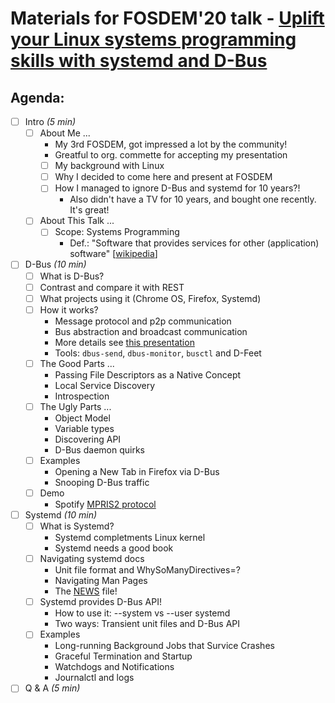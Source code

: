 # Materials for FOSDEM'20 talk - [Uplift your Linux systems programming skills with systemd and D-Bus](https://fosdem.org/2020/schedule/event/golinux/)

## Agenda:
- [ ] Intro *(5 min)*
  - [ ] About Me ...
      * My 3rd FOSDEM, got impressed a lot by the community!
      * Greatful to org. commette for accepting my presentation
    - [ ] My background with Linux
    - [ ] Why I decided to come here and present at FOSDEM
    - [ ] How I managed to ignore D-Bus and systemd for 10 years?!
      * Also didn't have a TV for 10 years, and bought one recently. It's great!
  - [ ] About This Talk ...
    - [ ] Scope: Systems Programming
      * Def.: "Software that provides services for other (application) software" [[wikipedia](https://en.wikipedia.org/wiki/Systems_programming)]

- [ ] D-Bus *(10 min)*
  - [ ] What is D-Bus?
  - [ ] Contrast and compare it with REST
  - [ ] What projects using it (Chrome OS, Firefox, Systemd)
  - [ ] How it works?
    * Message protocol and p2p communication
    * Bus abstraction and broadcast communication
    * More details see [this presentation](https://bootlin.com/pub/conferences/2016/meetup/dbus/josserand-dbus-meetup.pdf)
    * Tools: `dbus-send`, `dbus-monitor`, `busctl` and D-Feet
  - [ ] The Good Parts ...
    * Passing File Descriptors as a Native Concept
    * Local Service Discovery
    * Introspection
  - [ ] The Ugly Parts ...
    * Object Model 
    * Variable types
    * Discovering API
    * D-Bus daemon quirks
  - [ ] Examples
    * Opening a New Tab in Firefox via D-Bus
    * Snooping D-Bus traffic
  - [ ] Demo
    * Spotify [MPRIS2 protocol](https://specifications.freedesktop.org/mpris-spec/latest/)

- [ ] Systemd *(10 min)*
  - [ ] What is Systemd?
    * Systemd completments Linux kernel
    * Systemd needs a good book
  - [ ] Navigating systemd docs
    * Unit file format and WhySoManyDirectives=?
    * Navigating Man Pages
    * The [NEWS](https://github.com/systemd/systemd/blob/master/NEWS) file!
  - [ ] Systemd provides D-Bus API!
    * How to use it: --system vs --user systemd
    * Two ways: Transient unit files and D-Bus API
  - [ ] Examples
    * Long-running Background Jobs that Survice Crashes
    * Graceful Termination and Startup
    * Watchdogs and Notifications
    * Journalctl and logs

- [ ] Q & A *(5 min)*
